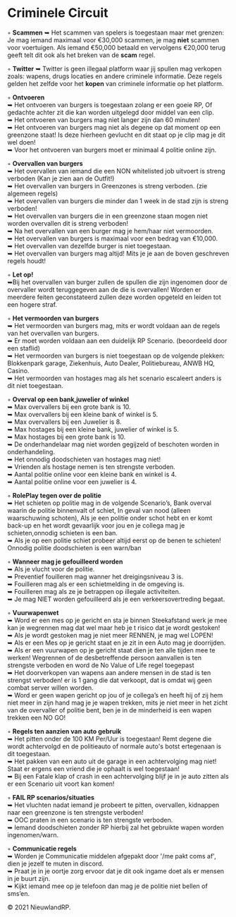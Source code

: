 # Criminele Circuit

◦ <b>Scammen</b> ➥ Het scammen van spelers is toegestaan maar met grenzen: Je mag iemand maximaal voor €30,000 scammen, je mag <b>niet</b> scammen voor voertuigen. Als iemand €50,000 betaald en vervolgens €20,000 terug geeft telt dit ook als het breken van de <b>scam</b> regel.

◦ <b>Twitter</b> ➥ Twitter is geen illegaal platform waar jij spullen mag verkopen zoals: wapens, drugs locaties en andere criminele informatie. Deze regels gelden het zelfde voor het <b>kopen</b> van criminele informatie op het platform.


◦ <b>Ontvoeren</b> <br>
     ➥ Het ontvoeren van burgers is toegestaan zolang er een goeie RP, Of gedachte achter zit die kan worden uitgelegd door middel van een clip. <br>
     ➥ Het ontvoeren van burgers mag niet langer zijn dan 60 minuten! <br>
     ➥ Het ontvoeren van burgers mag niet als degene op dat moment op een greenzone staat!  Is deze hierheen gevlucht en dit staat op je clip mag je dit wel doen!<br>
     ➥ Voor het ontvoeren van burgers moet er minimaal 4 politie online zijn.<br>
    

◦ <b>Overvallen van burgers</b> <br>
     ➥ Het overvallen van iemand die een NON whitelisted job uitvoert is streng verboden (Kan je zien aan de Outfit!)<br> 
     ➥ Het overvallen van burgers in Greenzones is streng verboden. (zie algemeen regels) <br>
     ➥ Het overvallen van burgers die minder dan 1 week in de stad zijn is streng verboden! <br>
     ➥ Het overvallen van burgers die in een greenzone staan mogen niet worden overvallen dit is streng verboden! <br>
     ➥ Na het overvallen van een burger mag je hem/haar niet vermoorden.<br>
     ➥ Het overvallen van burgers is maximaal voor een bedrag van €10,000.<br>
     ➥ Het overvallen van dezelfde burger is niet toegestaan.<br>
     ➥ Het overvallen van burgers mag altijd! Mits je je aan de boven geschreven regels houdt!  <br>
     
◦ <b>Let op!</b><br>
     ➥Bij het overvallen van burger zullen de spullen die zijn ingenomen door de overvaller wordt teruggegeven aan de die is overvallen! Worden er meerdere feiten            geconstateerd zullen deze worden opgeteld en leiden tot een hogere straf.<br>

◦ <b>Het vermoorden van burgers</b><br>
     ➥ Het vermoorden van burgers mag, mits er wordt voldaan aan de regels van het overvallen van burgers.<br>
     ➥ Er moet worden voldaan aan een duidelijk RP Scenario. (beoordeeld door een staflid)<br> 
     ➥ Het vermoorden van burgers is niet toegestaan op de volgende plekken:
        Blokkenpark garage, Ziekenhuis, Auto Dealer, Politiebureau, ANWB HQ, Casino. <br>
     ➥ Het vermoorden van hostages mag als het scenario escaleert anders is dit niet toegestaan.<br> 

◦ <b>Overval op een bank,juwelier of winkel</b> <br>
     ➥ Max overvallers bij een grote bank is 10. <br>
     ➥ Max overvallers bij een kleine bank of winkel is 5. <br>
     ➥ Max overvallers bij een Juwelier is 8. <br>
     ➥ Max hostages bij een kleine bank, juwelier of winkel is 5. <br>
     ➥ Max hostages bij een grote bank is 10.<br>
     ➥ De onderhandelaar mag niet worden gegijzeld of beschoten worden in onderhandeling.<br>
     ➥ Het onnodig doodschieten van hostages mag niet! <br>
     ➥ Vrienden als hostage nemen is ten strengste verboden.<br>
     ➥ Aantal politie online voor een kleine bank en winkel is 4.<br> 
     ➥ Aantal politie online voor een juwelier is 4.<br>
     
◦ <b>RolePlay tegen over de politie</b><br>
     ➥ Het schieten op politie mag in de volgende Scenario’s, Bank overval waarin de politie binnenvalt of schiet, In geval van nood (alleen waarschuwing schoten),           Als je een politie onder schot hebt en er komt back-up en het wordt gevaarlijk voor jou en je collega mag je schieten,onnodig schieten is een ban.<br> 
     ➥ Als je op een politie schiet probeer altijd eerst op de benen te schieten! Onnodig politie doodschieten is een warn/ban <br>
   
◦ <b>Wanneer mag je gefouilleerd worden</b><br>
     ➥ Als je vlucht voor de politie.<br>
     ➥ Preventief fouilleren mag wanner het dreigingsniveau 3 is.<br>
     ➥ Fouilleren mag als er een schietmelding in de omgeving is.<br>
     ➥ Fouilleren mag als ze je betrappen op illegale activiteiten.<br>
     ➥ Je mag NIET worden gefouilleerd als je een verkeersovertreding begaat.<br>

◦ <b>Vuurwapenwet</b> <br>
     ➥ Word er een mes op je gericht en sta je binnen Steekafstand werk je mee kan je wegrennen mag dat wel maar heb je t risico dat je wordt gestoken! <br>
     ➥ Als je wordt gestoken mag je niet meer RENNEN, je mag wel LOPEN! <br>
     ➥ Als er een Mes op je gericht staat en je zit in een Auto mag je doorrijden.<br>
     ➥ Als er een vuurwapen op je gericht staat dien je ten alle tijden mee te werken! Wegrennen of de desbetreffende persoon aanvallen is ten strengste verboden en           word de No Value of Life regel toegepast<br>
     ➥ Het doorverkopen van wapens aan andere mensen in de stad is ten strengst verboden! er is 1 gang die dat verkoopt, dat is omdat wij geen combat server willen worden.<br>
     ➥ Word er geen wapen gericht op jou of je collega’s en heeft hij of zij hem niet meer in zijn hand mag je je wapen trekken, mits je niet meer in het zicht van de        overvaller of politie bent, ben je in de minderheid is een wapen trekken een NO GO! <br>
    
◦ <b>Regels ten aanzien van auto gebruik</b> <br>
     ➥ Het pitten onder de 100 KM Per/Uur is toegestaan! Remt degene die wordt achtervolgd en de politieauto of normale auto's botst ertegenaan is dit toegestaan.<br> 
     ➥ Het pakken van een auto uit de garage in een achtervolging mag niet! Staat er ergens een vriend die je ophaalt is wel toegestaan! <br>
     ➥ Bij een Fatale klap of crash in een achtervolging blijf je in je auto zitten als er een Scenario uit voort kan komen! <br>
     
◦ <b>FAIL RP scenarios/situaties</b>     <br>
     ➥  Het vluchten nadat iemand je probeert te pitten, overvallen, kidnappen naar een greenzone is ten strengste verboden! <br>
     ➥  OOC praten in een scenario is ten strengste verboden. <br>
     ➥  Iemand doodschieten zonder RP hierbij zal het gebruikte wapen worden ingenomen/warn.<br>

◦ <b>Communicatie regels</b><br>
     ➥ Worden je Communicatie middelen afgepakt door '/me pakt coms af', dien je jezelf te muten in discord.<br>
     ➥ Praat je in je oortje zorg ervoor dat je dit ook ingame doet als er mensen in je buurt zijn. <br>
     ➥ Kijkt iemand mee op je telefoon dan mag je de politie niet bellen of sms’en.    <br>

© 2021 NieuwlandRP.
